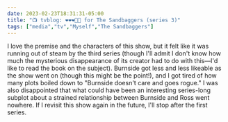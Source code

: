 ---date: 2023-02-23T18:31:31-05:00title: "📺 tvblog: ❤️❤️❤️🖤🖤 for The Sandbaggers (series 3)"tags: ["media","tv","Myself","The Sandbaggers"]---I love the premise and the characters of this show, but it felt like it was running out of steam by the third series (though I'll admit I don't know how much the mysterious disappearance of its creator had to do with this—I'd like to read the book on the subject). Burnside got less and less likeable as the show went on (though this might be the point!), and I got tired of how many plots boiled down to "Burnside doesn't care and goes rogue." I was also disappointed that what could have been an interesting series-long subplot about a strained relationship between Burnside and Ross went nowhere. If I revisit this show again in the future, I'll stop after the first series.